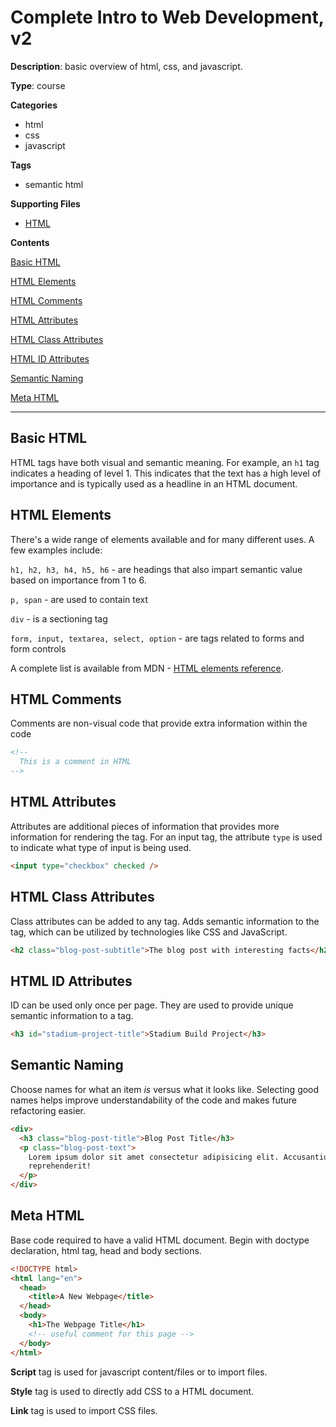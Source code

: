 # Complete Intro to Web Development, v2

**Description**: basic overview of html, css, and javascript.

**Type**: course

**Categories**

- html
- css
- javascript

**Tags**

- semantic html

**Supporting Files**

- [HTML](html-section.html)

**Contents**

[Basic HTML](#basic-html)

[HTML Elements](#html-elements)

[HTML Comments](#html-comments)

[HTML Attributes](#html-attributes)

[HTML Class Attributes](#html-class-attributes)

[HTML ID Attributes](#html-id-attributes)

[Semantic Naming](#semantic-naming)

[Meta HTML](#meta-html)

---

## Basic HTML

HTML tags have both visual and semantic meaning. For example, an `h1` tag indicates a heading of level 1. This indicates that the text has a high level of importance and is typically used as a headline in an HTML document.

## HTML Elements

There's a wide range of elements available and for many different uses. A few examples include:

`h1, h2, h3, h4, h5, h6` - are headings that also impart semantic value based on importance from 1 to 6.

`p, span` - are used to contain text

`div` - is a sectioning tag

`form, input, textarea, select, option` - are tags related to forms and form controls

A complete list is available from MDN - [HTML elements reference](https://developer.mozilla.org/en-US/docs/Web/HTML/Element).

## HTML Comments

Comments are non-visual code that provide extra information within the code

```html
<!--
  This is a comment in HTML  
-->
```

## HTML Attributes

Attributes are additional pieces of information that provides more information for rendering the tag. For an input tag, the attribute `type` is used to indicate what type of input is being used.

```html
<input type="checkbox" checked />
```

## HTML Class Attributes

Class attributes can be added to any tag. Adds semantic information to the tag, which can be utilized by technologies like CSS and JavaScript.

```html
<h2 class="blog-post-subtitle">The blog post with interesting facts</h2>
```

## HTML ID Attributes

ID can be used only once per page. They are used to provide unique semantic information to a tag.

```html
<h3 id="stadium-project-title">Stadium Build Project</h3>
```

## Semantic Naming

Choose names for what an item _is_ versus what it looks like. Selecting good names helps improve understandability of the code and makes future refactoring easier.

```html
<div>
  <h3 class="blog-post-title">Blog Post Title</h3>
  <p class="blog-post-text">
    Lorem ipsum dolor sit amet consectetur adipisicing elit. Accusantium,
    reprehenderit!
  </p>
</div>
```

## Meta HTML

Base code required to have a valid HTML document. Begin with doctype declaration, html tag, head and body sections.

```html
<!DOCTYPE html>
<html lang="en">
  <head>
    <title>A New Webpage</title>
  </head>
  <body>
    <h1>The Webpage Title</h1>
    <!-- useful comment for this page -->
  </body>
</html>
```

**Script** tag is used for javascript content/files or to import files.

**Style** tag is used to directly add CSS to a HTML document.

**Link** tag is used to import CSS files.
